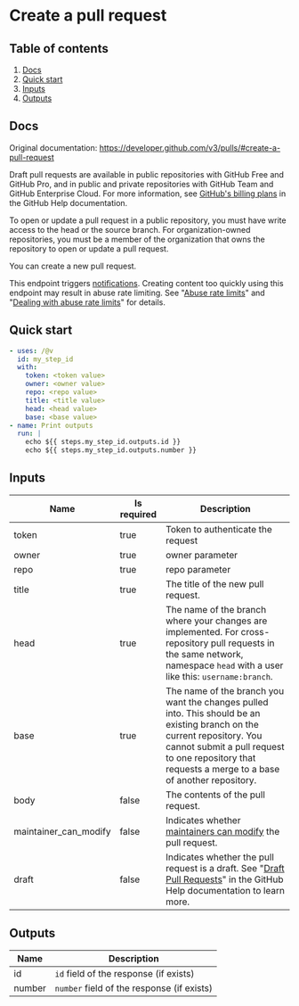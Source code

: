# Create a pull request

## Table of contents

1. [Docs](#docs)
1. [Quick start](#quick-start)
1. [Inputs](#inputs)
1. [Outputs](#outputs)

<a name="quick-start" ></a>
## Docs

Original documentation: https://developer.github.com/v3/pulls/#create-a-pull-request

Draft pull requests are available in public repositories with GitHub Free and GitHub Pro, and in public and private repositories with GitHub Team and GitHub Enterprise Cloud. For more information, see [GitHub's billing plans](https://help.github.com/articles/github-s-billing-plans) in the GitHub Help documentation.

To open or update a pull request in a public repository, you must have write access to the head or the source branch. For organization-owned repositories, you must be a member of the organization that owns the repository to open or update a pull request.

You can create a new pull request.

This endpoint triggers [notifications](https://help.github.com/articles/about-notifications/). Creating content too quickly using this endpoint may result in abuse rate limiting. See "[Abuse rate limits](https://developer.github.com/v3/#abuse-rate-limits)" and "[Dealing with abuse rate limits](https://developer.github.com/v3/guides/best-practices-for-integrators/#dealing-with-abuse-rate-limits)" for details.


<a name="quick start" ></a>
## Quick start

```yaml
- uses: /@v
  id: my_step_id
  with:
    token: <token value>
    owner: <owner value>
    repo: <repo value>
    title: <title value>
    head: <head value>
    base: <base value>
- name: Print outputs
  run: |
    echo ${{ steps.my_step_id.outputs.id }}
    echo ${{ steps.my_step_id.outputs.number }}
```


<a name="inputs" ></a>
## Inputs

| Name | Is required | Description |
|---|---|---|
|token|true|Token to authenticate the request
|owner|true|owner parameter
|repo|true|repo parameter
|title|true|The title of the new pull request.
|head|true|The name of the branch where your changes are implemented. For cross-repository pull requests in the same network, namespace `head` with a user like this: `username:branch`.
|base|true|The name of the branch you want the changes pulled into. This should be an existing branch on the current repository. You cannot submit a pull request to one repository that requests a merge to a base of another repository.
|body|false|The contents of the pull request.
|maintainer_can_modify|false|Indicates whether [maintainers can modify](https://help.github.com/articles/allowing-changes-to-a-pull-request-branch-created-from-a-fork/) the pull request.
|draft|false|Indicates whether the pull request is a draft. See "[Draft Pull Requests](https://help.github.com/en/articles/about-pull-requests#draft-pull-requests)" in the GitHub Help documentation to learn more.

<a name="outputs" ></a>
## Outputs

| Name | Description |
|---|---|
|id|`id` field of the response (if exists)|
|number|`number` field of the response (if exists)|

